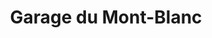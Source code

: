 ---
title: "Garage du Mont-Blanc"
url: /martigny-croix/garage-du-mont-blanc/
shop: Autowerkstatt
---